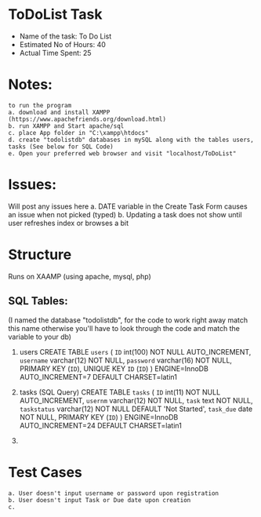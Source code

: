 # ToDoList Task
* Name of the task: To Do List
* Estimated No of Hours: 40
* Actual Time Spent:  25

# Notes:
	to run the program
	a. download and install XAMPP (https://www.apachefriends.org/download.html)
	b. run XAMPP and Start apache/sql
	c. place App folder in "C:\xampp\htdocs"
	d. create "todolistdb" databases in mySQL along with the tables users, tasks (See below for SQL Code)
	e. Open your preferred web browser and visit "localhost/ToDoList"

# Issues:
Will post any issues here
	a. DATE variable in the Create Task Form causes an issue when not picked (typed)
	b. Updating a task does not show until user refreshes index or browses a bit


# Structure
Runs on XAAMP (using apache, mysql, php)

## SQL Tables:
(I named the database "todolistdb", for the code to work right away match this name otherwise you'll have to look through the code and match the variable to your db)

1. users
CREATE TABLE `users` (
 `ID` int(100) NOT NULL AUTO_INCREMENT,
 `username` varchar(12) NOT NULL,
 `password` varchar(16) NOT NULL,
 PRIMARY KEY (`ID`),
 UNIQUE KEY `ID` (`ID`)
) ENGINE=InnoDB AUTO_INCREMENT=7 DEFAULT CHARSET=latin1

2. tasks (SQL Query)
CREATE TABLE `tasks` (
 `ID` int(11) NOT NULL AUTO_INCREMENT,
 `usernm` varchar(12) NOT NULL,
 `task` text NOT NULL,
 `taskstatus` varchar(12) NOT NULL DEFAULT 'Not Started',
 `task_due` date NOT NULL,
 PRIMARY KEY (`ID`)
) ENGINE=InnoDB AUTO_INCREMENT=24 DEFAULT CHARSET=latin1

3.  

# Test Cases
	a. User doesn't input username or password upon registration
	b. User doesn't input Task or Due date upon creation
	c.
